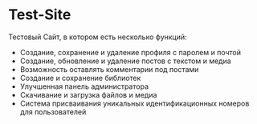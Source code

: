 # Test-Site
Тестовый Сайт, в котором есть несколько функций: 
 - Создание, сохранение и удаление профиля с паролем и почтой
 - Создание, обновление и удаление постов с текстом и медиа
 - Возможность оставлять комментарии под постами
 - Создание и сохранение библиотек
 - Улучшенная панель администратора
 - Скачивание и загрузка файлов и медиа
 - Система присваивания уникальных идентификационных номеров для пользователей